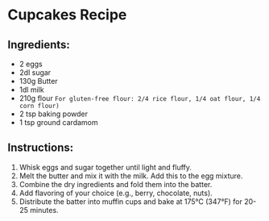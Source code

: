 # Cupcakes Recipe

## Ingredients:
- 2 eggs
- 2dl sugar
- 130g Butter
- 1dl milk
- 210g flour
  `For gluten-free flour: 2/4 rice flour, 1/4 oat flour, 1/4 corn flour)`
- 2 tsp baking powder
- 1 tsp ground cardamom

## Instructions:
1. Whisk eggs and sugar together until light and fluffy.
2. Melt the butter and mix it with the milk. Add this to the egg mixture.
3. Combine the dry ingredients and fold them into the batter.
4. Add flavoring of your choice (e.g., berry, chocolate, nuts).
5. Distribute the batter into muffin cups and bake at 175°C (347°F) for 20-25 minutes.

